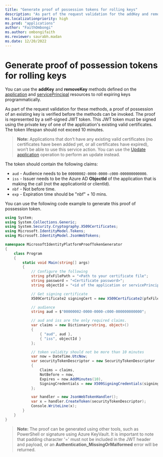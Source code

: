 ```yaml
---
title: "Generate proof of possession tokens for rolling keys"
description: "As part of the request validation for the addKey and removeKey methods, a proof of possession token is required. This document provides guidance for generating the proof of possession token."
ms.localizationpriority: high
ms.prod: "applications"
author: "FaithOmbongi"
ms.author: ombongifaith
ms.reviewer: saurabh.madan
ms.date: 12/20/2022
---
```


# Generate proof of possession tokens for rolling keys

You can use the **addKey** and **removeKey** methods defined on the [application](/graph/api/resources/application) and [servicePrincipal](/graph/api/resources/serviceprincipal) resources to roll expiring keys programmatically.

As part of the request validation for these methods, a proof of possession of an existing key is verified before the methods can be invoked. The proof is represented by a self-signed JWT token. This JWT token must be signed using the private key of one of the application's existing valid certificates. The token lifespan should not exceed 10 minutes.

> **Note:** Applications that don’t have any existing valid certificates (no certificates have been added yet, or all certificates have expired), won’t be able to use this service action. You can use the [Update application](/graph/api/application-update) operation to perform an update instead.

The token should contain the following claims:

- `aud` - Audience needs to be `00000002-0000-0000-c000-000000000000`.
- `iss` - Issuer needs to be the Azure AD __ObjectId__  of the application that is making the call (not the applicationId or clientId).
- `nbf` - Not before time.
- `exp` - Expiration time should be "nbf" + 10 mins.

You can use the following code example to generate this proof of possession token.

```csharp
using System;
using System.Collections.Generic;
using System.Security.Cryptography.X509Certificates;
using Microsoft.IdentityModel.Tokens;
using Microsoft.IdentityModel.JsonWebTokens;

namespace MicrosoftIdentityPlatformProofTokenGenerator
{
    class Program
    {
        static void Main(string[] args)
        {
            // Configure the following
            string pfxFilePath = "<Path to your certificate file";
            string password = "<Certificate password>";
            string objectId = "<id of the application or servicePrincipal object>";

            // Get signing certificate
            X509Certificate2 signingCert = new X509Certificate2(pfxFilePath, password);

            // audience
            string aud = $"00000002-0000-0000-c000-000000000000";

            // aud and iss are the only required claims.
            var claims = new Dictionary<string, object>()
            {
                { "aud", aud },
                { "iss", objectId }
            };

            // token validity should not be more than 10 minutes
            var now = DateTime.UtcNow;
            var securityTokenDescriptor = new SecurityTokenDescriptor
            {
                Claims = claims,
                NotBefore = now,
                Expires = now.AddMinutes(10),
                SigningCredentials = new X509SigningCredentials(signingCert)
            };

            var handler = new JsonWebTokenHandler();
            var x = handler.CreateToken(securityTokenDescriptor);
            Console.WriteLine(x);
        }
    }
}
```

> **Note:** The proof can be generated using other tools, such as PowerShell or signature using Azure KeyVault. It is important to note that padding character '=' must not be included in the JWT header and payload, or an **Authentication_MissingOrMalformed** error will be returned.
